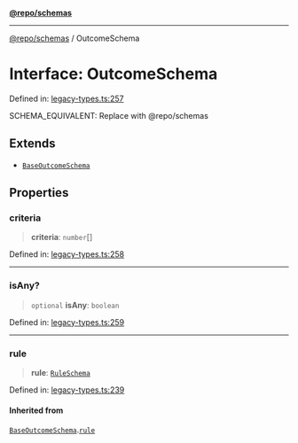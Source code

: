 [**@repo/schemas**](../README.md)

***

[@repo/schemas](../globals.md) / OutcomeSchema

# Interface: OutcomeSchema

Defined in: [legacy-types.ts:257](https://github.com/alexqguo/drinking-board-game-v3/blob/675bd7febb3071dfc3dca88ee4e9928e0ed24aab/packages/schemas/src/legacy-types.ts#L257)

SCHEMA_EQUIVALENT: Replace with @repo/schemas

## Extends

- [`BaseOutcomeSchema`](BaseOutcomeSchema.md)

## Properties

### criteria

> **criteria**: `number`[]

Defined in: [legacy-types.ts:258](https://github.com/alexqguo/drinking-board-game-v3/blob/675bd7febb3071dfc3dca88ee4e9928e0ed24aab/packages/schemas/src/legacy-types.ts#L258)

***

### isAny?

> `optional` **isAny**: `boolean`

Defined in: [legacy-types.ts:259](https://github.com/alexqguo/drinking-board-game-v3/blob/675bd7febb3071dfc3dca88ee4e9928e0ed24aab/packages/schemas/src/legacy-types.ts#L259)

***

### rule

> **rule**: [`RuleSchema`](../type-aliases/RuleSchema.md)

Defined in: [legacy-types.ts:239](https://github.com/alexqguo/drinking-board-game-v3/blob/675bd7febb3071dfc3dca88ee4e9928e0ed24aab/packages/schemas/src/legacy-types.ts#L239)

#### Inherited from

[`BaseOutcomeSchema`](BaseOutcomeSchema.md).[`rule`](BaseOutcomeSchema.md#rule)
